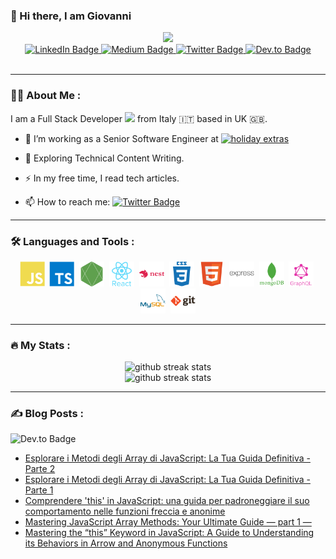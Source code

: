 ### 👋 Hi there, I am Giovanni
<div id="header" align="center">
  <img src="https://media.giphy.com/media/HEPwfdu6T6svpPE1eN/giphy.gif" width="200"/>
</div>

<div id="badges" align="center">
  <a href="https://www.linkedin.com/in/giovanni-galiero" target="_blank">
    <img src="https://img.shields.io/badge/LinkedIn-blue?style=for-the-badge&logo=linkedin&logoColor=white" alt="LinkedIn Badge"/>
  </a>
  <a href="https://medium.com/@gg-dev" target="_blank">
    <img src="https://img.shields.io/badge/medium-black?style=for-the-badge&logo=medium&logoColor=white" alt="Medium Badge"/>
  </a>
  <a href="https://twitter.com/GG_Dev10" target="_blank">
    <img src="https://img.shields.io/badge/Twitter-blue?style=for-the-badge&logo=twitter&logoColor=white" alt="Twitter Badge"/>
  </a>
  <a href="https://dev.to/gg_dev" target="_blank">
    <img src="https://img.shields.io/badge/dev-black?style=for-the-badge&logo=dev.to&logoColor=white" alt="Dev.to Badge"/>
  </a>
</div>

<div align="center">
  <img src="https://komarev.com/ghpvc/?username=Gio85&style=flat-square&color=blue" alt=""/>
</div>

---

### :man_technologist: About Me :
I am a Full Stack Developer <img src="https://media.giphy.com/media/WUlplcMpOCEmTGBtBW/giphy.gif" width="30">  from Italy :it: based in UK 🇬🇧.

- :telescope: I’m working as a Senior Software Engineer at <a href="[https://twitter.com/GG_Dev10](https://www.holidayextras.com/)" target="_blank">
    <img src="https://avatars.githubusercontent.com/u/286993?s=200&v=4" alt="holiday extras"  width="20"/>
  </a>

- :seedling: Exploring Technical Content Writing.

- :zap: In my free time, I read tech articles.

- :mailbox: How to reach me: [![Twitter Badge](https://img.shields.io/badge/Twitter-blue?style=for-the-badge&logo=twitter&logoColor=white)](https://twitter.com/GG_Dev10)

---
### :hammer_and_wrench: Languages and Tools :

<div align="center">
  <img src="https://github.com/devicons/devicon/blob/master/icons/javascript/javascript-plain.svg" title="JavaScript" alt="JavaScript" width="40" height="40"/>&nbsp;
  <img src="https://github.com/devicons/devicon/blob/master/icons/typescript/typescript-plain.svg" title="typescript" alt="typescript" width="40" height="40"/>&nbsp;
  <img src="https://github.com/devicons/devicon/blob/master/icons/nodejs/nodejs-plain.svg" title="Nodejs" alt="Nodejs" width="40" height="40"/>&nbsp;
  <img src="https://github.com/devicons/devicon/blob/master/icons/react/react-original-wordmark.svg" title="React" alt="React" width="40" height="40"/>&nbsp;
  <img src="https://github.com/devicons/devicon/blob/master/icons/nestjs/nestjs-plain-wordmark.svg" title="Nestjs" alt="Nestjs" width="40" height="40"/>&nbsp;
  <img src="https://github.com/devicons/devicon/blob/master/icons/css3/css3-plain-wordmark.svg"  title="CSS3" alt="CSS" width="40" height="40"/>&nbsp;
  <img src="https://github.com/devicons/devicon/blob/master/icons/html5/html5-original.svg" title="HTML5" alt="HTML" width="40" height="40"/>&nbsp;
  <img src="https://github.com/devicons/devicon/blob/master/icons/express/express-original-wordmark.svg" title="Express" alt="Express" width="40" height="40"/>&nbsp;
  <img src="https://github.com/devicons/devicon/blob/master/icons/mongodb/mongodb-plain-wordmark.svg" title="GraphQl"  alt="GraphQl" width="40" height="40"/>&nbsp;
  <img src="https://github.com/devicons/devicon/blob/master/icons/graphql/graphql-plain-wordmark.svg" title="GraphQl"  alt="GraphQl" width="40" height="40"/>&nbsp;
  <img src="https://github.com/devicons/devicon/blob/master/icons/mysql/mysql-original-wordmark.svg" title="MySQL"  alt="MySQL" width="40" height="40"/>&nbsp;
  <img src="https://github.com/devicons/devicon/blob/master/icons/git/git-original-wordmark.svg" title="Git" alt="Git" width="40" height="40"/>
</div>

---
### :fire: My Stats :
<div id="streakStats" align="center">
  <img src="https://github-readme-streak-stats.herokuapp.com?user=Gio85&theme=rising-sun&mode=weekly" alt="github streak stats"/>
</div>
<div id="streakStats" align="center">
  <img src="https://github-readme-stats.vercel.app/api/top-langs/?username=Gio85&layout=compact&theme=vision-friendly-dark" alt="github streak stats"/>
</div>

---
### :writing_hand: Blog Posts :
<img src="https://img.shields.io/badge/dev-black?style=for-the-badge&logo=dev.to&logoColor=white" alt="Dev.to Badge"/>

<!-- BLOG-POST-LIST:START -->
- [Esplorare i Metodi degli Array di JavaScript: La Tua Guida Definitiva - Parte 2](https://dev.to/gg_dev/esplorare-i-metodi-degli-array-di-javascript-la-tua-guida-definitiva-parte-2-2a6g)
- [Esplorare i Metodi degli Array di JavaScript: La Tua Guida Definitiva - Parte 1](https://dev.to/gg_dev/esplorare-i-metodi-degli-array-di-javascript-la-tua-guida-definitiva-parte-1-16b3)
- [Comprendere &#39;this&#39; in JavaScript: una guida per padroneggiare il suo comportamento nelle funzioni freccia e anonime](https://dev.to/gg_dev/comprendere-this-in-javascript-una-guida-per-padroneggiare-il-suo-comportamento-nelle-funzioni-freccia-e-anonime-361h)
- [Mastering JavaScript Array Methods: Your Ultimate Guide — part 1 —](https://dev.to/gg_dev/mastering-javascript-array-methods-your-ultimate-guide-part-1--5b8i)
- [Mastering the “this” Keyword in JavaScript: A Guide to Understanding its Behaviors in Arrow and Anonymous Functions](https://dev.to/gg_dev/mastering-the-this-keyword-in-javascript-a-guide-to-understanding-its-behaviors-in-arrow-and-anonymous-functions-4e7k)
<!-- BLOG-POST-LIST:END -->
